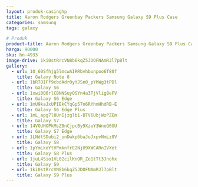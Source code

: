 ```yaml
---
layout: produk-casinghp
title: Aaron Rodgers Greenbay Packers Samsung Galaxy S9 Plus Case
categories: samsung
tags: galaxy

# Produk
product-title: Aaron Rodgers Greenbay Packers Samsung Galaxy S9 Plus Case
harga: 90000
sku: hn-4933
image-drive: 1ki0stRrcVN8b6kqZ5JDOFNAmRJl7pBlt
gallery:
  - url: 1O_60Sfhjg5lmcwAIRRbvhbunpoo6T80f
    title: Galaxy Note 8
  - url: 1bR7OIFf9cbdAdr0yYJSn0_pYhWg3tPDl
    title: Galaxy S6
  - url: 1xwi0Q6rlCBNNSuyQSYn4a3TjVligBeFV
    title: Galaxy S6 Edge
  - url: 1mU9kaJxUPIEkCYqGp57n6RYhmHhdRB-E
    title: Galaxy S6 Edge Plus
  - url: 1mL_apg7l8UnIjzglb1-BTV6UbjWzPZEm
    title: Galaxy S7
  - url: 14VOUHOPkMsZ8nCjpcBy9XzuY3WnoQ6GU
    title: Galaxy S7 Edge
  - url: 1LNdtSDubi2_unDwkp6baJuJxpvNmLz8V
    title: Galaxy S8
  - url: 1pYmLkeYtVPmknfrE2NjU9XWCARnIVXet
    title: Galaxy S8 Plus
  - url: 1juL4Sio1VL02cilKnOR_Ze1tTt3Jnohx
    title: Galaxy S9
  - url: 1ki0stRrcVN8b6kqZ5JDOFNAmRJl7pBlt
    title: Galaxy S9 Plus
---
```

